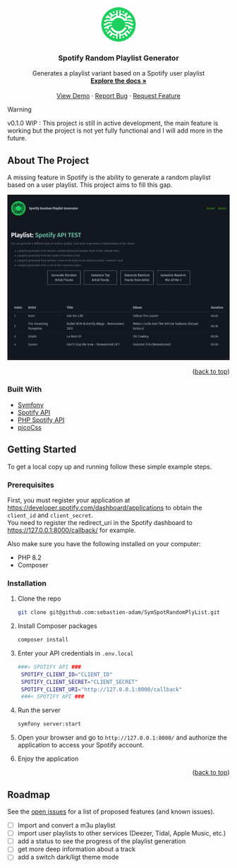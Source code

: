 <a name="readme-top"></a>

<!-- PROJECT LOGO -->
<br />
<div align="center">
  <a href="https://github.com/sebastien-adam/SymSpotRandomPlyList">
    <img src="assets/images/logo.svg" alt="No Logo for now" width="80" height="80">
  </a>

<h3 align="center">Spotify Random Playlist Generator</h3>

  <p align="center">
    Generates a playlist variant based on a Spotify user playlist
    <br />
    <a href="https://github.com/sebastien-adam/SymSpotRandomPlyList"><strong>Explore the docs »</strong></a>
    <br />
    <br />
    <a href="https://github.com/sebastien-adam/SymSpotRandomPlyList">View Demo</a>
    ·
    <a href="https://github.com/sebastien-adam/SymSpotRandomPlyList/issues/new?labels=bug&template=bug-report---.md">Report Bug</a>
    ·
    <a href="https://github.com/sebastien-adam/SymSpotRandomPlyList/issues/new?labels=enhancement&template=feature-request---.md">Request Feature</a>
  </p>
</div>



> [!WARNING]
> v0.1.0 WIP : This project is still in active development, the main feature is working but the project is not yet fully functional and I will add more in the future.

<!-- ABOUT THE PROJECT -->
## About The Project

A missing feature in Spotify is the ability to generate a random playlist based on a user playlist. This project aims to fill this gap.  

![Spotify Random Playlist Generator](./spotify_random_playlist_screenshot.png)

<p align="right">(<a href="#readme-top">back to top</a>)</p>

### Built With

* [Symfony](https://symfony.com/)
* [Spotify API](https://developer.spotify.com/documentation/web-api/)
* [PHP Spotify API](https://github.com/jwilsson/spotify-web-api-php)
* [picoCss](https://picocss.com/)

## Getting Started

To get a local copy up and running follow these simple example steps.

### Prerequisites

First, you must register your application at https://developer.spotify.com/dashboard/applications to obtain the `client_id` and `client_secret`.  
You need to register the redirect_uri in the Spotify dashboard to https://127.0.0.1:8000/callback/ for example.

Also make sure you have the following installed on your computer:

* PHP 8.2
* Composer

### Installation

1. Clone the repo

   ```sh
   git clone git@github.com:sebastien-adam/SymSpotRandomPlyList.git
   ```

2. Install Composer packages

   ```sh
   composer install
   ```

3. Enter your API credentials in `.env.local`

   ```sh
   ###> SPOTIFY API ### 
    SPOTIFY_CLIENT_ID="CLIENT_ID"
    SPOTIFY_CLIENT_SECRET="CLIENT_SECRET"
    SPOTIFY_CLIENT_URI="http://127.0.0.1:8000/callback"
    ###< SPOTIFY API ###

4. Run the server

   ```sh
   symfony server:start
   ```

5. Open your browser and go to `http://127.0.0.1:8000/` and authorize the application to access your Spotify account.
6. Enjoy the application

<p align="right">(<a href="#readme-top">back to top</a>)</p>

## Roadmap

See the [open issues](https://github.com/sebastien-adam/SymSpotRandomPlyList/issues) for a list of proposed features (and known issues).

- [ ] Import and convert a m3u playlist
- [ ] import user playlists to other services (Deezer, Tidal, Apple Music, etc.)
- [ ] add a status to see the progress of the playlist generation
- [ ] get more deep information about a track
- [ ] add a switch dark/ligt theme mode